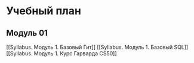 # Учебный план
## Модуль 01
[[Syllabus. Модуль 1. Базовый Гит]]
[[Syllabus. Модуль 1. Базовый SQL]]
[[Syllabus. Модуль 1. Курс Гарварда CS50]]
